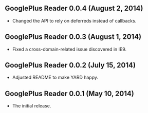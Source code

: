 ## GooglePlus Reader 0.0.4 (August 2, 2014)

* Changed the API to rely on deferreds instead of callbacks.

## GooglePlus Reader 0.0.3 (August 1, 2014)

* Fixed a cross-domain-related issue discovered in IE9.

## GooglePlus Reader 0.0.2 (July 15, 2014)

* Adjusted README to make YARD happy.

## GooglePlus Reader 0.0.1 (May 10, 2014)

* The initial release.
